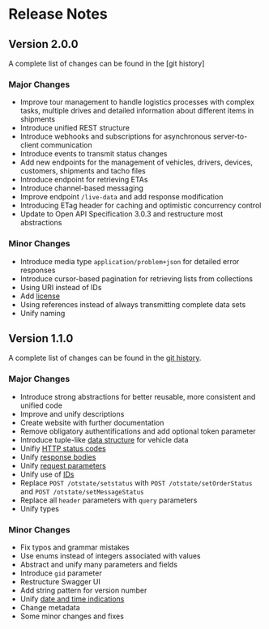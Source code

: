 # Release Notes

## Version 2.0.0
A complete list of changes can be found in the [git history]

### Major Changes
- Improve tour management to handle logistics processes with complex tasks, multiple drives and detailed information about different items in shipments
- Introduce unified REST structure
- Introduce webhooks and subscriptions for asynchronous server-to-client communication 
- Introduce events to transmit status changes 
- Add new endpoints for the management of vehicles, drivers, devices, customers, shipments and tacho files
- Introduce endpoint for retrieving ETAs
- Introduce channel-based messaging
- Improve endpoint `/live-data` and add response modification
- Introducing ETag header for caching and optimistic concurrency control 
- Update to Open API Specification 3.0.3 and restructure most abstractions

### Minor Changes
- Introduce media type `application/problem+json` for detailed error responses 
- Introduce cursor-based pagination for retrieving lists from collections
- Using URI instead of IDs
- Add [license](https://gitlab.com/opentelematics/otdata/-/blob/master/LICENSE)
- Using references instead of always transmitting complete data sets
- Unify naming 

## Version 1.1.0 
A complete list of changes can be found in the [git history](https://gitlab.com/opentelematics/otdata/-/tree/1.1.0).

### Major Changes
- Introduce strong abstractions for better reusable, more consistent and unified code
- Improve and unify descriptions
- Create website with further documentation
- Remove obligatory authentifications and add optional token parameter
- Introduce tuple-like [data structure](https://opentelematics.gitlab.io/otdata/docs/#/dataModels?id=basic-schema-for-vehicle-data-in-api-responses) for vehicle data
- Unifiy [HTTP status codes](https://opentelematics.gitlab.io/otdata/docs/#/requestStructure?id=http-status-codes)
- Unify [response bodies](https://opentelematics.gitlab.io/otdata/docs/#/requestStructure?id=response-body) 
- Unify [request parameters](https://opentelematics.gitlab.io/otdata/docs/#/requestStructure?id=parameter-structure)
- Unify use of [IDs](https://opentelematics.gitlab.io/otdata/docs/#/dataModels?id=ids)
- Replace `POST /otstate/setstatus` with `POST /otstate/setOrderStatus` and `POST /otstate/setMessageStatus`
- Replace all `header` parameters with `query` parameters
- Unify types

### Minor Changes
- Fix typos and grammar mistakes
- Use enums instead of integers associated with values 
- Abstract and unify many parameters and fields
- Introduce `gid` parameter
- Restructure Swagger UI
- Add string pattern for version number
- Unify [date and time indications](https://opentelematics.gitlab.io/otdata/docs/#/dataModels?id=date-and-time-indications)
- Change metadata
- Some minor changes and fixes
